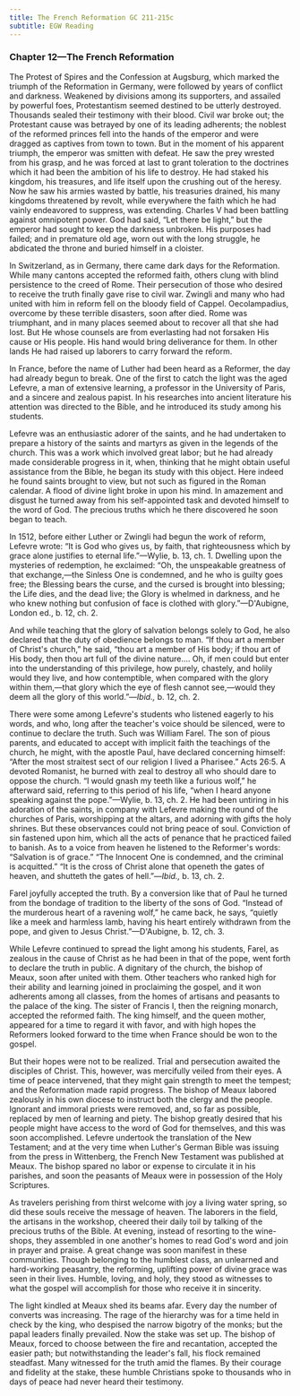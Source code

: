 ```yaml
---
title: The French Reformation GC 211-215c
subtitle: EGW Reading
---
```


### Chapter 12—The French Reformation

The Protest of Spires and the Confession at Augsburg, which marked the triumph of the Reformation in Germany, were followed by years of conflict and darkness. Weakened by divisions among its supporters, and assailed by powerful foes, Protestantism seemed destined to be utterly destroyed. Thousands sealed their testimony with their blood. Civil war broke out; the Protestant cause was betrayed by one of its leading adherents; the noblest of the reformed princes fell into the hands of the emperor and were dragged as captives from town to town. But in the moment of his apparent triumph, the emperor was smitten with defeat. He saw the prey wrested from his grasp, and he was forced at last to grant toleration to the doctrines which it had been the ambition of his life to destroy. He had staked his kingdom, his treasures, and life itself upon the crushing out of the heresy. Now he saw his armies wasted by battle, his treasuries drained, his many kingdoms threatened by revolt, while everywhere the faith which he had vainly endeavored to suppress, was extending. Charles V had been battling against omnipotent power. God had said, “Let there be light,” but the emperor had sought to keep the darkness unbroken. His purposes had failed; and in premature old age, worn out with the long struggle, he abdicated the throne and buried himself in a cloister.

In Switzerland, as in Germany, there came dark days for the Reformation. While many cantons accepted the reformed faith, others clung with blind persistence to the creed of Rome. Their persecution of those who desired to receive the truth finally gave rise to civil war. Zwingli and many who had united with him in reform fell on the bloody field of Cappel. Oecolampadius, overcome by these terrible disasters, soon after died. Rome was triumphant, and in many places seemed about to recover all that she had lost. But He whose counsels are from everlasting had not forsaken His cause or His people. His hand would bring deliverance for them. In other lands He had raised up laborers to carry forward the reform.

In France, before the name of Luther had been heard as a Reformer, the day had already begun to break. One of the first to catch the light was the aged Lefevre, a man of extensive learning, a professor in the University of Paris, and a sincere and zealous papist. In his researches into ancient literature his attention was directed to the Bible, and he introduced its study among his students.

Lefevre was an enthusiastic adorer of the saints, and he had undertaken to prepare a history of the saints and martyrs as given in the legends of the church. This was a work which involved great labor; but he had already made considerable progress in it, when, thinking that he might obtain useful assistance from the Bible, he began its study with this object. Here indeed he found saints brought to view, but not such as figured in the Roman calendar. A flood of divine light broke in upon his mind. In amazement and disgust he turned away from his self-appointed task and devoted himself to the word of God. The precious truths which he there discovered he soon began to teach.

In 1512, before either Luther or Zwingli had begun the work of reform, Lefevre wrote: “It is God who gives us, by faith, that righteousness which by grace alone justifies to eternal life.”—Wylie, b. 13, ch. 1. Dwelling upon the mysteries of redemption, he exclaimed: “Oh, the unspeakable greatness of that exchange,—the Sinless One is condemned, and he who is guilty goes free; the Blessing bears the curse, and the cursed is brought into blessing; the Life dies, and the dead live; the Glory is whelmed in darkness, and he who knew nothing but confusion of face is clothed with glory.”—D'Aubigne, London ed., b. 12, ch. 2.

And while teaching that the glory of salvation belongs solely to God, he also declared that the duty of obedience belongs to man. “If thou art a member of Christ's church,” he said, “thou art a member of His body; if thou art of His body, then thou art full of the divine nature.... Oh, if men could but enter into the understanding of this privilege, how purely, chastely, and holily would they live, and how contemptible, when compared with the glory within them,—that glory which the eye of flesh cannot see,—would they deem all the glory of this world.”—_Ibid.,_ b. 12, ch. 2.

There were some among Lefevre's students who listened eagerly to his words, and who, long after the teacher's voice should be silenced, were to continue to declare the truth. Such was William Farel. The son of pious parents, and educated to accept with implicit faith the teachings of the church, he might, with the apostle Paul, have declared concerning himself: “After the most straitest sect of our religion I lived a Pharisee.” Acts 26:5. A devoted Romanist, he burned with zeal to destroy all who should dare to oppose the church. “I would gnash my teeth like a furious wolf,” he afterward said, referring to this period of his life, “when I heard anyone speaking against the pope.”—Wylie, b. 13, ch. 2. He had been untiring in his adoration of the saints, in company with Lefevre making the round of the churches of Paris, worshipping at the altars, and adorning with gifts the holy shrines. But these observances could not bring peace of soul. Conviction of sin fastened upon him, which all the acts of penance that he practiced failed to banish. As to a voice from heaven he listened to the Reformer's words: “Salvation is of grace.” “The Innocent One is condemned, and the criminal is acquitted.” “It is the cross of Christ alone that openeth the gates of heaven, and shutteth the gates of hell.”—_Ibid.,_ b. 13, ch. 2.

Farel joyfully accepted the truth. By a conversion like that of Paul he turned from the bondage of tradition to the liberty of the sons of God. “Instead of the murderous heart of a ravening wolf,” he came back, he says, “quietly like a meek and harmless lamb, having his heart entirely withdrawn from the pope, and given to Jesus Christ.”—D'Aubigne, b. 12, ch. 3.

While Lefevre continued to spread the light among his students, Farel, as zealous in the cause of Christ as he had been in that of the pope, went forth to declare the truth in public. A dignitary of the church, the bishop of Meaux, soon after united with them. Other teachers who ranked high for their ability and learning joined in proclaiming the gospel, and it won adherents among all classes, from the homes of artisans and peasants to the palace of the king. The sister of Francis I, then the reigning monarch, accepted the reformed faith. The king himself, and the queen mother, appeared for a time to regard it with favor, and with high hopes the Reformers looked forward to the time when France should be won to the gospel.

But their hopes were not to be realized. Trial and persecution awaited the disciples of Christ. This, however, was mercifully veiled from their eyes. A time of peace intervened, that they might gain strength to meet the tempest; and the Reformation made rapid progress. The bishop of Meaux labored zealously in his own diocese to instruct both the clergy and the people. Ignorant and immoral priests were removed, and, so far as possible, replaced by men of learning and piety. The bishop greatly desired that his people might have access to the word of God for themselves, and this was soon accomplished. Lefevre undertook the translation of the New Testament; and at the very time when Luther's German Bible was issuing from the press in Wittenberg, the French New Testament was published at Meaux. The bishop spared no labor or expense to circulate it in his parishes, and soon the peasants of Meaux were in possession of the Holy Scriptures.

As travelers perishing from thirst welcome with joy a living water spring, so did these souls receive the message of heaven. The laborers in the field, the artisans in the workshop, cheered their daily toil by talking of the precious truths of the Bible. At evening, instead of resorting to the wine-shops, they assembled in one another's homes to read God's word and join in prayer and praise. A great change was soon manifest in these communities. Though belonging to the humblest class, an unlearned and hard-working peasantry, the reforming, uplifting power of divine grace was seen in their lives. Humble, loving, and holy, they stood as witnesses to what the gospel will accomplish for those who receive it in sincerity.

The light kindled at Meaux shed its beams afar. Every day the number of converts was increasing. The rage of the hierarchy was for a time held in check by the king, who despised the narrow bigotry of the monks; but the papal leaders finally prevailed. Now the stake was set up. The bishop of Meaux, forced to choose between the fire and recantation, accepted the easier path; but notwithstanding the leader's fall, his flock remained steadfast. Many witnessed for the truth amid the flames. By their courage and fidelity at the stake, these humble Christians spoke to thousands who in days of peace had never heard their testimony.